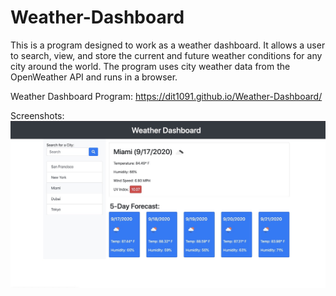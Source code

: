 # Weather-Dashboard

This is a program designed to work as a weather dashboard. It allows a user to search, view, and store the current and future weather conditions for any city around the world. The program uses city weather data from the OpenWeather API and runs in a browser.

Weather Dashboard Program: https://dit1091.github.io/Weather-Dashboard/ 

Screenshots:
<img src="images/Miami.jpeg" alt="Miami">
